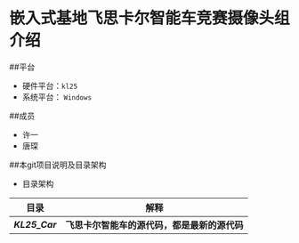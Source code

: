 # 嵌入式基地飞思卡尔智能车竞赛摄像头组介绍
##平台    

* 硬件平台：`kl25` 
* 系统平台： `Windows`

##成员

* 许一
* 唐琛

##本git项目说明及目录架构
* 目录架构    

| 目录  |  解释 |  
| ----- | ----------
| ***KL25_Car*** | **飞思卡尔智能车的源代码，都是最新的源代码**

